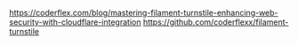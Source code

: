 https://coderflex.com/blog/mastering-filament-turnstile-enhancing-web-security-with-cloudflare-integration
https://github.com/coderflexx/filament-turnstile

